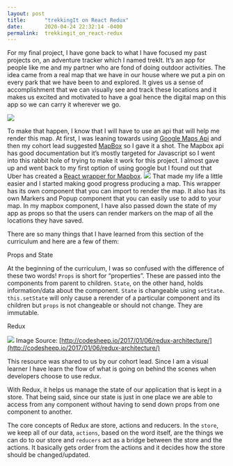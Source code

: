 ```yaml
---
layout: post
title:      "trekkingIt on React Redux"
date:       2020-04-24 22:32:14 -0400
permalink:  trekkingit_on_react-redux
---
```



For my final project, I have gone back to what I have focused my past projects on, an adventure tracker which I named trekIt. It’s an app for people like me and my partner who are fond of doing outdoor activities. The idea came from a real map that we have in our house where we put a pin on every park that we have been to and explored. It gives us a sense of accomplishment that we can visually see and track these locations and it makes us excited and motivated to have a goal hence the digital map on this app so we can carry it wherever we go.

![](https://i.postimg.cc/TYsFqC8M/Screen-Shot-2020-04-25-at-7-30-33-AM.png)

To make that happen, I know that I will have to use an api that will help me render this map. At first, I was leaning towards using [Google Maps Api](https://developers.google.com/maps/documentation) and then my cohort lead suggested [MapBox](https://www.mapbox.com/) so I gave it a shot. The Mapbox api has good documentation but it’s mostly targeted for Javascript so I went into this rabbit hole of trying to make it work for this project. I almost gave up and went back to my first option of using google but I found out that Uber has created a [React wrapper for Mapbox](https://visgl.github.io/react-map-gl/).
![](https://i.postimg.cc/TwYvH1CZ/Screen-Shot-2020-04-18-at-8-15-56-AM.png)
That made my life a little easier and I started making good progress producing a map. This wrapper has its own component that you can import to render the map. It also has its own Markers and Popup component that you can easily use to add to your map. In my mapbox component, I have also passed down the state of my app as props so that the users can render markers on the map of all the locations they have saved. 


There are so many things that I have learned from this section of the curriculum and here are a few of them:

Props and State

At the beginning of the curriculum, I was so confused with the difference of these two words! `Props` is short for “properties”. These are passed into the components from parent to children. `State`, on the other hand, holds information/data about the component. `State` is changeable using `setState`. `this.setState` will only cause a rerender of a particular component and its children but `props` is not changeable or should not change. They are immutable. 

Redux

![](https://i.postimg.cc/3wGZ5FbG/Screen-Shot-2020-04-09-at-3-07-11-PM.png)
Image Source: [http://codesheep.io/2017/01/06/redux-architecture/](http://codesheep.io/2017/01/06/redux-architecture/)

This resource was shared to us by our cohort lead. Since I am a visual learner I have learn the flow of what is going on behind the scenes when developers choose to use redux. 


With Redux, it helps us manage the state of our application that is kept in a store. That being said, since our state is  just in one place we are able to access from any component without having to send down props from one component to another. 

The core concepts of Redux are store, actions and reducers. In the `store`, we keep all of our data, `actions`, based on the word itself, are the things we can do to our store and `reducers` act as a bridge between the store and the actions. It basically gets order from the actions and it decides how the store should be changed/updated.
 

